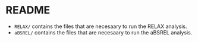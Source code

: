 # README
  - <code>RELAX/</code> contains the files that are necesaary to run the RELAX analysis.
  - <code>aBSREL/</code> contains the files that are necesaary to run the aBSREL analysis. 
